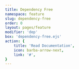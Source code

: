 ```yaml
---
title: Dependency Free
namespace: feature
slug: dependency-free
order: 0
layout: pages/feature
modifier: 'dep'
box: 'dependency-free.ejs'
action: {
    title: 'Read Documentation',
    icon: barba-arrow-next,
    link: '#',
}
---
```

